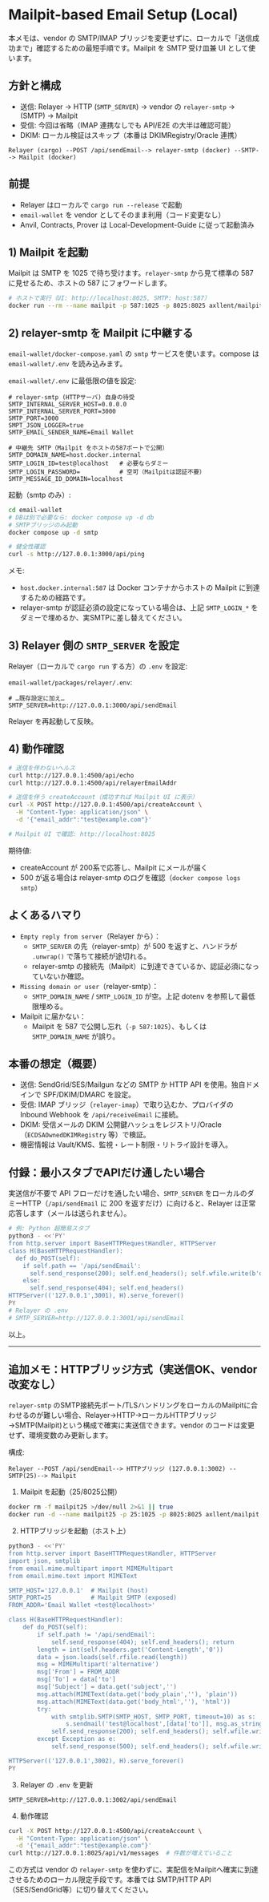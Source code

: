 # Mailpit-based Email Setup (Local)

本メモは、vendor の SMTP/IMAP ブリッジを変更せずに、ローカルで「送信成功まで」確認するための最短手順です。Mailpit を SMTP 受け皿兼 UI として使います。

## 方針と構成

- 送信: Relayer → HTTP (`SMTP_SERVER`) → vendor の `relayer-smtp` → (SMTP) → Mailpit
- 受信: 今回は省略（IMAP 連携なしでも API/E2E の大半は確認可能）
- DKIM: ローカル検証はスキップ（本番は DKIMRegistry/Oracle 連携）

```
Relayer (cargo) --POST /api/sendEmail--> relayer-smtp (docker) --SMTP--> Mailpit (docker)
```

## 前提

- Relayer はローカルで `cargo run --release` で起動
- `email-wallet` を vendor としてそのまま利用（コード変更なし）
- Anvil, Contracts, Prover は Local-Development-Guide に従って起動済み

## 1) Mailpit を起動

Mailpit は SMTP を 1025 で待ち受けます。`relayer-smtp` から見て標準の 587 に見せるため、ホストの 587 にフォワードします。

```bash
# ホストで実行（UI: http://localhost:8025, SMTP: host:587）
docker run --rm --name mailpit -p 587:1025 -p 8025:8025 axllent/mailpit
```

## 2) relayer-smtp を Mailpit に中継する

`email-wallet/docker-compose.yaml` の `smtp` サービスを使います。compose は `email-wallet/.env` を読み込みます。

`email-wallet/.env` に最低限の値を設定:

```dotenv
# relayer-smtp (HTTPサーバ) 自身の待受
SMTP_INTERNAL_SERVER_HOST=0.0.0.0
SMTP_INTERNAL_SERVER_PORT=3000
SMTP_PORT=3000
SMPT_JSON_LOGGER=true
SMTP_EMAIL_SENDER_NAME=Email Wallet

# 中継先 SMTP（Mailpit をホストの587ポートで公開）
SMTP_DOMAIN_NAME=host.docker.internal
SMTP_LOGIN_ID=test@localhost   # 必要ならダミー
SMTP_LOGIN_PASSWORD=           # 空可（Mailpitは認証不要）
SMTP_MESSAGE_ID_DOMAIN=localhost
```

起動（smtp のみ）:

```bash
cd email-wallet
# DBは別で必要なら: docker compose up -d db
# SMTPブリッジのみ起動
docker compose up -d smtp

# 健全性確認
curl -s http://127.0.0.1:3000/api/ping
```

メモ:
- `host.docker.internal:587` は Docker コンテナからホストの Mailpit に到達するための経路です。
- relayer-smtp が認証必須の設定になっている場合は、上記 `SMTP_LOGIN_*` をダミーで埋めるか、実SMTPに差し替えてください。

## 3) Relayer 側の `SMTP_SERVER` を設定

Relayer（ローカルで `cargo run` する方）の `.env` を設定:

`email-wallet/packages/relayer/.env`:

```dotenv
# …既存設定に加え…
SMTP_SERVER=http://127.0.0.1:3000/api/sendEmail
```

Relayer を再起動して反映。

## 4) 動作確認

```bash
# 送信を伴わないヘルス
curl http://127.0.0.1:4500/api/echo
curl http://127.0.0.1:4500/api/relayerEmailAddr

# 送信を伴う createAccount（成功すれば Mailpit UI に表示）
curl -X POST http://127.0.0.1:4500/api/createAccount \
  -H "Content-Type: application/json" \
  -d '{"email_addr":"test@example.com"}'

# Mailpit UI で確認: http://localhost:8025
```

期待値:
- createAccount が 200系で応答し、Mailpit にメールが届く
- 500 が返る場合は relayer-smtp のログを確認（`docker compose logs smtp`）

## よくあるハマり

- `Empty reply from server`（Relayer から）：
  - `SMTP_SERVER` の先（relayer-smtp）が 500 を返すと、ハンドラが `.unwrap()` で落ちて接続が途切れる。
  - relayer-smtp の接続先（Mailpit）に到達できているか、認証必須になっていないか確認。
- `Missing domain or user`（relayer-smtp）：
  - `SMTP_DOMAIN_NAME` / `SMTP_LOGIN_ID` が空。上記 dotenv を参照して最低限埋める。
- Mailpit に届かない：
  - Mailpit を 587 で公開し忘れ（`-p 587:1025`）、もしくは `SMTP_DOMAIN_NAME` が誤り。

## 本番の想定（概要）

- 送信: SendGrid/SES/Mailgun などの SMTP か HTTP API を使用。独自ドメインで SPF/DKIM/DMARC を設定。
- 受信: IMAP ブリッジ（`relayer-imap`）で取り込むか、プロバイダの Inbound Webhook を `/api/receiveEmail` に接続。
- DKIM: 受信メールの DKIM 公開鍵ハッシュをレジストリ/Oracle（`ECDSAOwnedDKIMRegistry` 等）で検証。
- 機密情報は Vault/KMS、監視・レート制限・リトライ設計を導入。

## 付録：最小スタブでAPIだけ通したい場合

実送信が不要で API フローだけを通したい場合、`SMTP_SERVER` をローカルのダミーHTTP（`/api/sendEmail` に 200 を返すだけ）に向けると、Relayer は正常応答します（メールは送られません）。

```bash
# 例: Python 超簡易スタブ
python3 - <<'PY'
from http.server import BaseHTTPRequestHandler, HTTPServer
class H(BaseHTTPRequestHandler):
  def do_POST(self):
    if self.path == '/api/sendEmail':
      self.send_response(200); self.end_headers(); self.wfile.write(b'ok')
    else:
      self.send_response(404); self.end_headers()
HTTPServer(('127.0.0.1',3001), H).serve_forever()
PY
# Relayer の .env
# SMTP_SERVER=http://127.0.0.1:3001/api/sendEmail
```

以上。

---

## 追加メモ：HTTPブリッジ方式（実送信OK、vendor改変なし）

`relayer-smtp` のSMTP接続先ポート/TLSハンドリングをローカルのMailpitに合わせるのが難しい場合、Relayer→HTTP→ローカルHTTPブリッジ→SMTP(Mailpit)という構成で確実に実送信できます。vendor のコードは変更せず、環境変数のみ更新します。

構成:

```
Relayer --POST /api/sendEmail--> HTTPブリッジ (127.0.0.1:3002) --SMTP(25)--> Mailpit
```

1) Mailpit を起動（25/8025公開）

```bash
docker rm -f mailpit25 >/dev/null 2>&1 || true
docker run -d --name mailpit25 -p 25:1025 -p 8025:8025 axllent/mailpit
```

2) HTTPブリッジを起動（ホスト上）

```bash
python3 - <<'PY'
from http.server import BaseHTTPRequestHandler, HTTPServer
import json, smtplib
from email.mime.multipart import MIMEMultipart
from email.mime.text import MIMEText

SMTP_HOST='127.0.0.1'  # Mailpit (host)
SMTP_PORT=25           # Mailpit SMTP (exposed)
FROM_ADDR='Email Wallet <test@localhost>'

class H(BaseHTTPRequestHandler):
    def do_POST(self):
        if self.path != '/api/sendEmail':
            self.send_response(404); self.end_headers(); return
        length = int(self.headers.get('Content-Length','0'))
        data = json.loads(self.rfile.read(length))
        msg = MIMEMultipart('alternative')
        msg['From'] = FROM_ADDR
        msg['To'] = data['to']
        msg['Subject'] = data.get('subject','')
        msg.attach(MIMEText(data.get('body_plain',''), 'plain'))
        msg.attach(MIMEText(data.get('body_html',''), 'html'))
        try:
            with smtplib.SMTP(SMTP_HOST, SMTP_PORT, timeout=10) as s:
                s.sendmail('test@localhost',[data['to']], msg.as_string())
            self.send_response(200); self.end_headers(); self.wfile.write(b'{"status":"success"}')
        except Exception as e:
            self.send_response(500); self.end_headers(); self.wfile.write(f'{{"status":"error","message":"{e}"}}'.encode())

HTTPServer(('127.0.0.1',3002), H).serve_forever()
PY
```

3) Relayer の `.env` を更新

```dotenv
SMTP_SERVER=http://127.0.0.1:3002/api/sendEmail
```

4) 動作確認

```bash
curl -X POST http://127.0.0.1:4500/api/createAccount \
  -H "Content-Type: application/json" \
  -d '{"email_addr":"test@example.com"}'
curl http://127.0.0.1:8025/api/v1/messages  # 件数が増えていること
```

この方式は vendor の `relayer-smtp` を使わずに、実配信をMailpitへ確実に到達させるためのローカル限定手段です。本番では SMTP/HTTP API（SES/SendGrid等）に切り替えてください。
